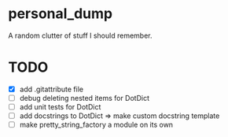# personal_dump
A random clutter of stuff I should remember.

# TODO

- [x] add .gitattribute file
- [ ] debug deleting nested items for DotDict
- [ ] add unit tests for DotDict
- [ ] add docstrings to DotDict => make custom docstring template
- [ ] make pretty_string_factory a module on its own
